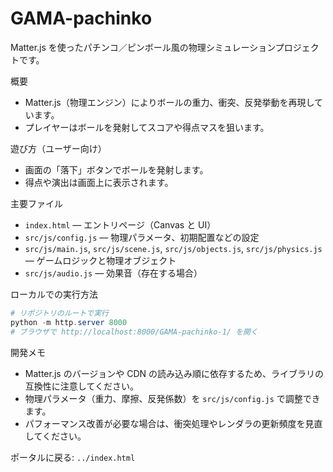 # GAMA-pachinko

Matter.js を使ったパチンコ／ピンボール風の物理シミュレーションプロジェクトです。

概要
- Matter.js（物理エンジン）によりボールの重力、衝突、反発挙動を再現しています。
- プレイヤーはボールを発射してスコアや得点マスを狙います。

遊び方（ユーザー向け）
- 画面の「落下」ボタンでボールを発射します。
- 得点や演出は画面上に表示されます。

主要ファイル
- `index.html` — エントリページ（Canvas と UI）
- `src/js/config.js` — 物理パラメータ、初期配置などの設定
- `src/js/main.js`, `src/js/scene.js`, `src/js/objects.js`, `src/js/physics.js` — ゲームロジックと物理オブジェクト
- `src/js/audio.js` — 効果音（存在する場合）

ローカルでの実行方法

```powershell
# リポジトリのルートで実行
python -m http.server 8000
# ブラウザで http://localhost:8000/GAMA-pachinko-1/ を開く
```

開発メモ
- Matter.js のバージョンや CDN の読み込み順に依存するため、ライブラリの互換性に注意してください。
- 物理パラメータ（重力、摩擦、反発係数）を `src/js/config.js` で調整できます。
- パフォーマンス改善が必要な場合は、衝突処理やレンダラの更新頻度を見直してください。

ポータルに戻る: `../index.html`
